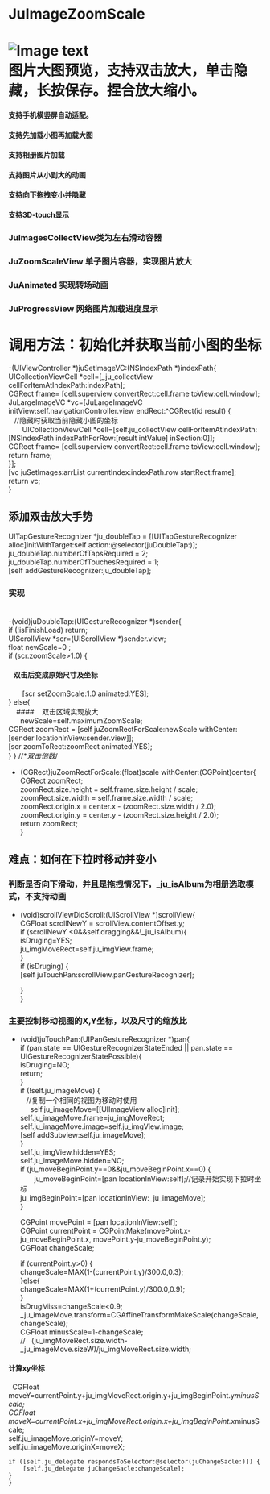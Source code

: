 # JuImageZoomScale
![Image text](https://github.com/jutewei/JuImageZoomScale/blob/master/JuImageZoomScale/show.gif)<br> 
 图片大图预览，支持双击放大，单击隐藏，长按保存。捏合放大缩小。
==
 #### 支持手机横竖屏自动适配。

 #### 支持先加载小图再加载大图

 #### 支持相册图片加载

 #### 支持图片从小到大的动画

 #### 支持向下拖拽变小并隐藏

 #### 支持3D-touch显示


### JuImagesCollectView类为左右滑动容器
### JuZoomScaleView 单子图片容器，实现图片放大
### JuAnimated 实现转场动画
### JuProgressView 网络图片加载进度显示

调用方法：初始化并获取当前小图的坐标
==
-(UIViewController *)juSetImageVC:(NSIndexPath *)indexPath{<br> 
    UICollectionViewCell *cell=[_ju_collectView cellForItemAtIndexPath:indexPath];<br> 
    CGRect frame= [cell.superview convertRect:cell.frame toView:cell.window];<br> 
    JuLargeImageVC *vc=[JuLargeImageVC initView:self.navigationController.view endRect:^CGRect(id result) {<br> 
    //隐藏时获取当前隐藏小图的坐标<br> 
        UICollectionViewCell *cell=[self.ju_collectView cellForItemAtIndexPath:[NSIndexPath indexPathForRow:[result intValue] inSection:0]];<br> 
        CGRect frame= [cell.superview convertRect:cell.frame toView:cell.window];<br> 
        return frame;<br> 
    }];<br> 
    [vc juSetImages:arrList currentIndex:indexPath.row startRect:frame];<br> 
    return vc;<br> 
}<br> 

## 添加双击放大手势
 UITapGestureRecognizer *ju_doubleTap = [[UITapGestureRecognizer alloc]initWithTarget:self action:@selector(juDoubleTap:)];<br>
        ju_doubleTap.numberOfTapsRequired    = 2;<br>
        ju_doubleTap.numberOfTouchesRequired = 1;<br>
        [self addGestureRecognizer:ju_doubleTap];<br>
### 实现    <br>     
-(void)juDoubleTap:(UIGestureRecognizer *)sender{<br>
    if (!isFinishLoad) return;<br>
    UIScrollView *scr=(UIScrollView *)sender.view;<br>
    float newScale=0 ;<br>
    if (scr.zoomScale>1.0) {<br>
 ####    双击后变成原始尺寸及坐标<br>
        [scr setZoomScale:1.0 animated:YES];<br>
    }
    else{<br>
     ####    双击区域实现放大<br>
       newScale=self.maximumZoomScale;<br>
        CGRect zoomRect = [self juZoomRectForScale:newScale withCenter:[sender locationInView:sender.view]];<br>
        [scr zoomToRect:zoomRect animated:YES];<br>
    }
}
//**双击倍数*/<br>
- (CGRect)juZoomRectForScale:(float)scale withCenter:(CGPoint)center{<br>
    CGRect zoomRect;<br>
    zoomRect.size.height = self.frame.size.height / scale;<br>
    zoomRect.size.width  = self.frame.size.width  / scale;<br>
    zoomRect.origin.x = center.x - (zoomRect.size.width  / 2.0);<br>
    zoomRect.origin.y = center.y - (zoomRect.size.height / 2.0);<br>
    return zoomRect;<br>
}<br>

## 难点：如何在下拉时移动并变小
### 判断是否向下滑动，并且是拖拽情况下，_ju_isAlbum为相册选取模式，不支持动画
- (void)scrollViewDidScroll:(UIScrollView *)scrollView{<br> 
    CGFloat  scrollNewY = scrollView.contentOffset.y;<br> 
    if (scrollNewY <0&&self.dragging&&!_ju_isAlbum){<br> 
        isDruging=YES;<br> 
        ju_imgMoveRect=self.ju_imgView.frame;<br> 
    }<br> 
    if (isDruging) {<br> 
        [self juTouchPan:scrollView.panGestureRecognizer];<br> 

    }<br> 
}<br> 

### 主要控制移动视图的X,Y坐标，以及尺寸的缩放比
- (void)juTouchPan:(UIPanGestureRecognizer *)pan{<br> 
    if (pan.state == UIGestureRecognizerStateEnded || pan.state == UIGestureRecognizerStatePossible){<br> 
        isDruging=NO;<br> 
        return;<br> 
    }<br> 
    if (!self.ju_imageMove) {<br> 
    //复制一个相同的视图为移动时使用<br> 
      self.ju_imageMove=[[UIImageView alloc]init];<br> 
        self.ju_imageMove.frame=ju_imgMoveRect;<br> 
        self.ju_imageMove.image=self.ju_imgView.image;<br> 
        [self addSubview:self.ju_imageMove];<br> 
    }<br> 
    self.ju_imgView.hidden=YES;<br> 
    self.ju_imageMove.hidden=NO;<br> 
    if (ju_moveBeginPoint.y==0&&ju_moveBeginPoint.x==0) {<br> 
        ju_moveBeginPoint=[pan locationInView:self];//记录开始实现下拉时坐标<br> 
        ju_imgBeginPoint=[pan locationInView:_ju_imageMove];<br> 
    }<br> 

    CGPoint movePoint = [pan locationInView:self];<br> 
    CGPoint currentPoint = CGPointMake(movePoint.x-ju_moveBeginPoint.x, movePoint.y-ju_moveBeginPoint.y);<br> 
    CGFloat changeScale;<br> 

    if (currentPoint.y>0) {<br> 
         changeScale=MAX(1-(currentPoint.y)/300.0,0.3);<br> 
    }else{<br> 
         changeScale=MAX(1+(currentPoint.y)/300.0,0.9);<br> 
    }<br> 
    isDrugMiss=changeScale<0.9;<br> 
    _ju_imageMove.transform=CGAffineTransformMakeScale(changeScale,changeScale);<br> 
    CGFloat minusScale=1-changeScale;<br> 
//    (ju_imgMoveRect.size.width-_ju_imageMove.sizeW)/ju_imgMoveRect.size.width;<br> 
#### 计算xy坐标
   CGFloat moveY=currentPoint.y+ju_imgMoveRect.origin.y+ju_imgBeginPoint.y*minusScale;<br> 
    CGFloat moveX=currentPoint.x+ju_imgMoveRect.origin.x+ju_imgBeginPoint.x*minusScale;<br> 
    self.ju_imageMove.originY=moveY;<br> 
    self.ju_imageMove.originX=moveX;<br> 

    if ([self.ju_delegate respondsToSelector:@selector(juChangeSacle:)]) {
        [self.ju_delegate juChangeSacle:changeScale]; 
    } 
    }
